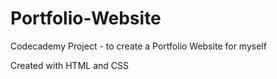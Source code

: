 # Portfolio-Website

Codecademy Project - to create a Portfolio Website for myself

Created with HTML and CSS
